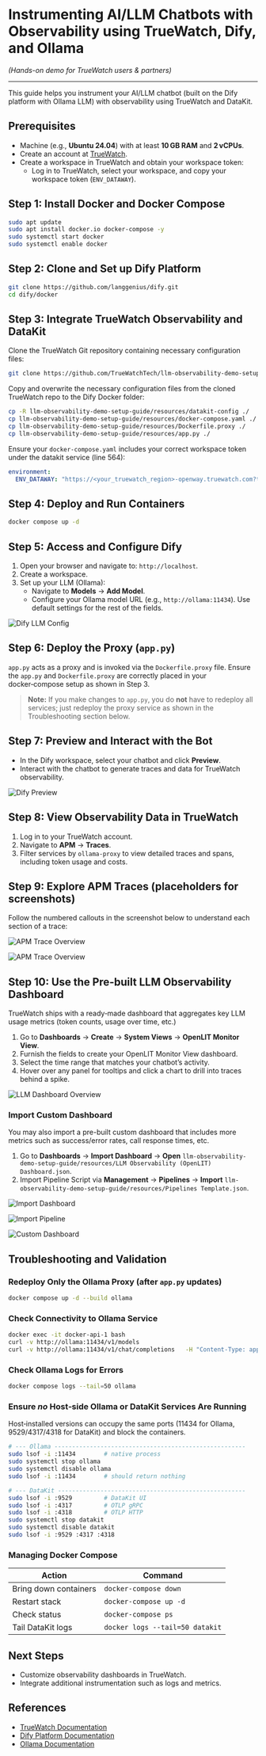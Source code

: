 # Instrumenting AI/LLM Chatbots with Observability using TrueWatch, Dify, and Ollama
*(Hands-on demo for TrueWatch users & partners)*

---

This guide helps you instrument your AI/LLM chatbot (built on the Dify platform with Ollama LLM) with observability using TrueWatch and DataKit.

## Prerequisites

- Machine (e.g., **Ubuntu 24.04**) with at least **10 GB RAM** and **2 vCPUs**.  
- Create an account at [TrueWatch](https://id1-auth.truewatch.com/businessRegister).  
- Create a workspace in TrueWatch and obtain your workspace token:  
  - Log in to TrueWatch, select your workspace, and copy your workspace token (`ENV_DATAWAY`).

## Step 1: Install Docker and Docker Compose

```bash
sudo apt update
sudo apt install docker.io docker-compose -y
sudo systemctl start docker
sudo systemctl enable docker
```

## Step 2: Clone and Set up Dify Platform

```bash
git clone https://github.com/langgenius/dify.git
cd dify/docker
```

## Step 3: Integrate TrueWatch Observability and DataKit

Clone the TrueWatch Git repository containing necessary configuration files:

```bash
git clone https://github.com/TrueWatchTech/llm-observability-demo-setup-guide.git
```

Copy and overwrite the necessary configuration files from the cloned TrueWatch repo to the Dify Docker folder:

```bash
cp -R llm-observability-demo-setup-guide/resources/datakit-config ./
cp llm-observability-demo-setup-guide/resources/docker-compose.yaml ./
cp llm-observability-demo-setup-guide/resources/Dockerfile.proxy ./
cp llm-observability-demo-setup-guide/resources/app.py ./
```

Ensure your `docker-compose.yaml` includes your correct workspace token under the datakit service (line 564):

```yaml
environment:
  ENV_DATAWAY: "https://<your_truewatch_region>-openway.truewatch.com?token=<your_workspace_token>"
```

## Step 4: Deploy and Run Containers

```bash
docker compose up -d
```

## Step 5: Access and Configure Dify

1. Open your browser and navigate to: `http://localhost`.  
2. Create a workspace.
3. Set up your LLM (Ollama):  
   - Navigate to **Models** → **Add Model**.  
   - Configure your Ollama model URL (e.g., `http://ollama:11434`). Use default settings for the rest of the fields.

![Dify LLM Config](./images/5.png)

## Step 6: Deploy the Proxy (`app.py`)

`app.py` acts as a proxy and is invoked via the `Dockerfile.proxy` file. Ensure the `app.py` and `Dockerfile.proxy` are correctly placed in your docker‑compose setup as shown in Step 3.

> **Note:** If you make changes to `app.py`, you do **not** have to redeploy all services; just redeploy the proxy service as shown in the Troubleshooting section below.

## Step 7: Preview and Interact with the Bot

- In the Dify workspace, select your chatbot and click **Preview**.  
- Interact with the chatbot to generate traces and data for TrueWatch observability.

![Dify Preview](./images/6.png)

## Step 8: View Observability Data in TrueWatch

1. Log in to your TrueWatch account.  
2. Navigate to **APM** → **Traces**.  
3. Filter services by `ollama-proxy` to view detailed traces and spans, including token usage and costs.

## Step 9: Explore APM Traces (placeholders for screenshots)

Follow the numbered callouts in the screenshot below to understand each section of a trace:

![APM Trace Overview](./images/1.png)

![APM Trace Overview](./images/2.png)

## Step 10: Use the Pre‑built LLM Observability Dashboard

TrueWatch ships with a ready‑made dashboard that aggregates key LLM usage metrics (token counts, usage over time, etc.)

1. Go to **Dashboards** → **Create** → **System Views** → **OpenLIT Monitor View**.
2. Furnish the fields to create your OpenLIT Monitor View dashboard.  
2. Select the time range that matches your chatbot’s activity.  
3. Hover over any panel for tooltips and click a chart to drill into traces behind a spike.

![LLM Dashboard Overview](./images/3.png)

### Import Custom Dashboard

You may also import a pre-built custom dashboard that includes more metrics such as success/error rates, call response times, etc.

1. Go to **Dashboards** → **Import Dashboard** → **Open** ``` llm-observability-demo-setup-guide/resources/LLM Observability (OpenLIT) Dashboard.json ```.
2. Import Pipeline Script via **Management** → **Pipelines** → **Import** ``` llm-observability-demo-setup-guide/resources/Pipelines Template.json ```.

![Import Dashboard](./images/7.png)

![Import Pipeline](./images/8.png)

![Custom Dashboard](./images/4.png)

## Troubleshooting and Validation

### Redeploy Only the Ollama Proxy (after `app.py` updates)

```bash
docker compose up -d --build ollama
```

### Check Connectivity to Ollama Service

```bash
docker exec -it docker-api-1 bash
curl -v http://ollama:11434/v1/models
curl -v http://ollama:11434/v1/chat/completions   -H "Content-Type: application/json"   -d '{"model":"llama3","messages":[{"role":"user","content":"ping"}]}'
```

### Check Ollama Logs for Errors

```bash
docker compose logs --tail=50 ollama
```

### Ensure *no* Host‑side Ollama or DataKit Services Are Running

Host‑installed versions can occupy the same ports (11434 for Ollama, 9529/4317/4318 for DataKit) and block the containers.

```bash
# --- Ollama ------------------------------------------------------
sudo lsof -i :11434        # native process
sudo systemctl stop ollama
sudo systemctl disable ollama
sudo lsof -i :11434        # should return nothing

# --- DataKit -----------------------------------------------------
sudo lsof -i :9529         # DataKit UI
sudo lsof -i :4317         # OTLP gRPC
sudo lsof -i :4318         # OTLP HTTP
sudo systemctl stop datakit
sudo systemctl disable datakit
sudo lsof -i :9529 :4317 :4318
```

### Managing Docker Compose

| Action               | Command                        |
|----------------------|--------------------------------|
| Bring down containers| `docker-compose down`          |
| Restart stack        | `docker-compose up -d`         |
| Check status         | `docker-compose ps`            |
| Tail DataKit logs    | `docker logs --tail=50 datakit` |

## Next Steps

- Customize observability dashboards in TrueWatch.  
- Integrate additional instrumentation such as logs and metrics.

## References

- [TrueWatch Documentation](https://docs.truewatch.com)  
- [Dify Platform Documentation](https://docs.dify.ai)  
- [Ollama Documentation](https://github.com/ollama/ollama)
